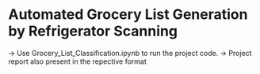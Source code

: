# Automated Grocery List Generation by Refrigerator Scanning

-> Use Grocery_List_Classification.ipynb to run the project code.
-> Project report also present in the repective format

